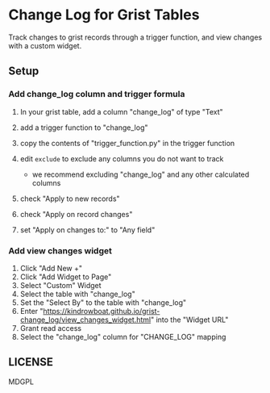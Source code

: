 # Change Log for Grist Tables

Track changes to grist records through a trigger function, and view changes with
a custom widget.

## Setup

### Add change_log column and trigger formula

1. In your grist table, add a column "change_log" of type "Text"
1. add a trigger function to "change_log"
1. copy the contents of "trigger_function.py" in the trigger function
1. edit `exclude` to exclude any columns you do not want to track
   
    * we recommend excluding "change_log" and any other calculated columns

1. check "Apply to new records"
1. check "Apply on record changes"
1. set "Apply on changes to:" to "Any field"

### Add view changes widget

1. Click "Add New +"
1. Click "Add Widget to Page"
1. Select "Custom" Widget
1. Select the table with "change_log"
1. Set the "Select By" to the table with "change_log"
1. Enter "https://kindrowboat.github.io/grist-change_log/view_changes_widget.html" into the "Widget URL"
1. Grant read access
1. Select the "change_log" column for "CHANGE_LOG" mapping

## LICENSE 

MDGPL

